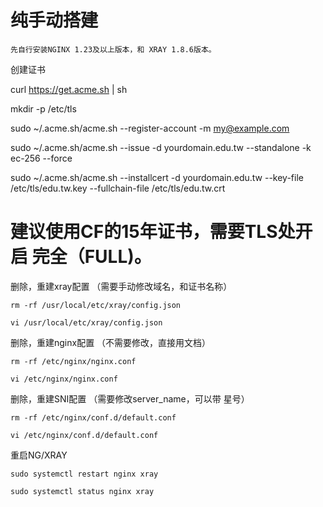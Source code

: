# 纯手动搭建

    先自行安装NGINX 1.23及以上版本，和 XRAY 1.8.6版本。

创建证书

curl  https://get.acme.sh | sh 

mkdir -p /etc/tls

sudo ~/.acme.sh/acme.sh --register-account -m my@example.com

sudo ~/.acme.sh/acme.sh --issue -d yourdomain.edu.tw --standalone -k ec-256 --force

sudo ~/.acme.sh/acme.sh --installcert -d yourdomain.edu.tw --key-file /etc/tls/edu.tw.key --fullchain-file /etc/tls/edu.tw.crt

# 建议使用CF的15年证书，需要TLS处开启  完全（FULL)。

删除，重建xray配置 （需要手动修改域名，和证书名称）

    rm -rf /usr/local/etc/xray/config.json

    vi /usr/local/etc/xray/config.json

删除，重建nginx配置 （不需要修改，直接用文档）

    rm -rf /etc/nginx/nginx.conf

    vi /etc/nginx/nginx.conf

删除，重建SNI配置 （需要修改server_name，可以带 星号）

    rm -rf /etc/nginx/conf.d/default.conf

    vi /etc/nginx/conf.d/default.conf

重启NG/XRAY

    sudo systemctl restart nginx xray

    sudo systemctl status nginx xray

